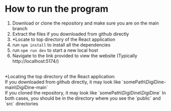 # How to run the program
1. Download or clone the repository and make sure you are on the main branch
2. Extract the files if you downloaded from github directly
3. *Locate to top directory of the React application
5. run `npm install` to install all the dependencies 
6. run `npm run dev` to start a new local host
7. Navigate to the link provided to view the website (Typically http://localhost:5174/)
<br/>
*Locating the top directory of the React application:
<br/>If you downloaded from github directly, it may look like `somePath\DigiDine-main\DigiDine-main`
<br/>If you cloned the repository, it may look like `somePath\DigiDine\DigiDine`
In both cases, you should be in the directory where you see the `public` and `src` directories  
